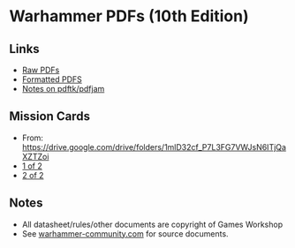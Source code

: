 # Warhammer PDFs (10th Edition)


## Links
* [Raw PDFs](raw-pdfs.md)
* [Formatted PDFS](formatted-pdfs.md)
* [Notes on pdftk/pdfjam](notes.md)


## Mission Cards
* From: https://drive.google.com/drive/folders/1mlD32cf_P7L3FG7VWJsN6ITjQaXZTZoi
* [1 of 2](cards1.pdf)
* [2 of 2](cards2.pdf)

## Notes
* All datasheet/rules/other documents are copyright of Games Workshop
* See [warhammer-community.com](https://www.warhammer-community.com/en-us/warhammer-40000-downloads/) for source documents.
